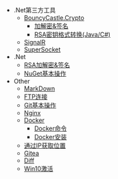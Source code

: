
- .Net第三方工具
  - [BouncyCastle.Crypto](ThirdPartyTools/BouncyCastle.Crypto/)
  	- [加解密&签名](ThirdPartyTools/BouncyCastle.Crypto/RSAencryption)
  	- [RSA密钥格式转换(Java/C#)](ThirdPartyTools/BouncyCastle.Crypto/RSAKeyConvert)
  - [SignalR](ThirdPartyTools/SignalR/)
  - [SuperSocket](ThirdPartyTools/SuperSocket/)
- .Net
  - [RSA加解密&签名](Csharp/RSAencryption)
  - [NuGet基本操作](Csharp/NuGet)
- Other
  - [MarkDown](Other/Markdown)
  - [FTP连接](Other/FTPconnect)
  - [Git基本操作](Other/Git)
  - [Nginx](Other/Nginx)
  - [Docker](Other/Docker/)
    - [Docker命令](Other/Docker/DockerCommand.md)
    - [Docker安装](Other/Docker/DockerInstall.md)
  - [通过IP获取位置](Other/GetAddressByIP)
  - [Gitea](Other/Gitea)
  - [Diff](Other/Diff)
  - [Win10激活](Other/Win10)
